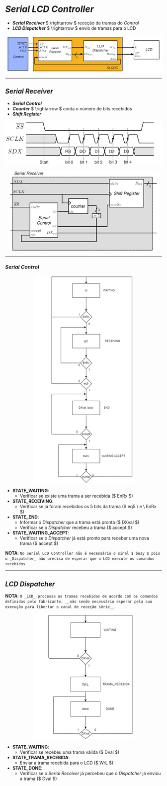 # ___Serial LCD Controller___

* ___Serial Receiver___ $ \rightarrow $ receção de tramas do _Control_
* ___LCD Dispatcher___ $ \rightarrow $ envio de tramas para o LCD

<div align=center> 

![](imgs/10.png)

</div>

---

## ___Serial Receiver___

* ___Serial Control___
* ___Counter___ $ \rightarrow $ conta o número de bits recebidos
* ___Shift Register___

<div align=center> 

![](imgs/11.png)

</div>

<div align=center> 

![](imgs/12.png)

</div>

---

### ___Serial Control___

<div align=center> 

![](imgs/13.png)

</div>

* __STATE_WAITING__:
    * Verificar se existe uma trama a ser recebida ($ EnRx $)
* __STATE_RECEIVING__:
    * Verificar se já foram recebidos os 5 bits da trama ($ eq5 \ e \ EnRx $)
* __STATE_END__:
    * Informar o _Dispatcher_ que a trama está pronta ($ DXval $)
    * Verificar se o _Dispatcher_ recebeu a trama ($ accept $)
* __STATE_WAITING_ACCEPT__:
    * Verificar se o _Dispatcher_ já está pronto para receber uma nova trama ($ accept $)

__NOTA__: ``No Serial LCD Controller não é necessário o sinal $ busy $ pois o _Dispatcher_ não precisa de esperar que o LCD execute os comandos recebidos``

---

## ___LCD Dispatcher___

__NOTA__: ``O _LCD_ processa as tramas recebidas de acordo com os comandos definidos pelo fabricante, __não sendo necessário esperar pela sua execução para libertar o canal de receção série__``

<div align=center> 

![](imgs/14.png)

</div>

* __STATE_WAITING__:
    * Verificar se recebeu uma trama válida ($ Dval $)
* __STATE_TRAMA_RECEBIDA__:
    * Enviar a trama recebida para o LCD ($ WrL $)
* __STATE_DONE__:
    * Verificar se o _Serial Receiver_ já percebeu que o _Dispatcher_ já enviou a trama ($ Dval $) 